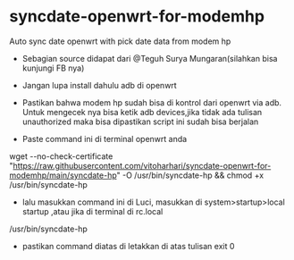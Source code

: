 # syncdate-openwrt-for-modemhp
Auto sync date openwrt with pick date data from modem hp

- Sebagian source didapat dari @Teguh Surya Mungaran(silahkan bisa kunjungi FB nya)

- Jangan lupa install dahulu adb di openwrt

- Pastikan bahwa modem hp sudah bisa di kontrol dari openwrt via adb. Untuk mengecek nya bisa ketik adb devices,jika tidak ada tulisan unauthorized maka bisa dipastikan script ini sudah bisa berjalan 

- Paste command ini di terminal openwrt anda

wget --no-check-certificate "https://raw.githubusercontent.com/vitoharhari/syncdate-openwrt-for-modemhp/main/syncdate-hp" -O /usr/bin/syncdate-hp && chmod +x /usr/bin/syncdate-hp

- lalu masukkan command ini di Luci, masukkan di system>startup>local startup ,atau jika di terminal di rc.local

/usr/bin/syncdate-hp

- pastikan command diatas di letakkan di atas tulisan exit 0

